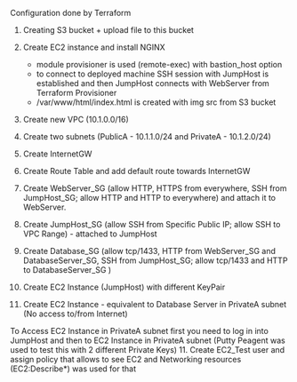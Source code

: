 Configuration done by Terraform


1. Creating S3 bucket + upload file to this bucket

2. Create EC2 instance and install NGINX

    * module provisioner is used (remote-exec) with bastion_host option
    * to connect to deployed machine SSH session with JumpHost is established and then JumpHost connects with WebServer from Terraform Provisioner
    * /var/www/html/index.html is created with img src from S3 bucket
3. Create new VPC (10.1.0.0/16)
4. Create two subnets (PublicA - 10.1.1.0/24 and PrivateA - 10.1.2.0/24)
5. Create InternetGW
6. Create Route Table and add default route towards InternetGW
7. Create WebServer_SG (allow HTTP, HTTPS from everywhere, SSH from JumpHost_SG; allow HTTP and HTTP to everywhere) and attach it to WebServer. 
8. Create JumpHost_SG (allow SSH from Specific Public IP; allow SSH to VPC Range) - attached to JumpHost 
9. Create Database_SG (allow tcp/1433, HTTP from WebServer_SG and DatabaseServer_SG, SSH from JumpHost_SG; allow tcp/1433 and HTTP to DatabaseServer_SG )
9. Create EC2 Instance (JumpHost) with different KeyPair 
10. Create EC2 Instance - equivalent to Database Server in PrivateA subnet (No access to/from Internet)

To Access EC2 Instance in PrivateA subnet first you need to log in into JumpHost and then to EC2 Instance in PrivateA subnet (Putty Peagent was used to test this with 2 different Private Keys)
11. Create EC2_Test user and assign policy that allows to see EC2 and Networking resources (EC2:Describe*) was used for that

